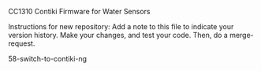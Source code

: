 CC1310 Contiki Firmware for Water Sensors

Instructions for new repository:  Add a note to this file to indicate
your version history.  Make your changes, and test your code.  Then,
do a merge-request.  


58-switch-to-contiki-ng
